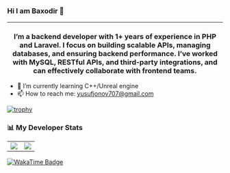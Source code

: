 ### Hi I am Baxodir 👋
<hr>
<div align="center">
  <h3>
I’m a backend developer with 1+ years of experience in PHP and Laravel. I focus on building scalable APIs, managing databases, and ensuring backend performance. I’ve worked with MySQL, RESTful APIs, and third-party integrations, and can effectively collaborate with frontend teams.
  </h3>
</div>

- 🌱 I’m currently learning C++/Unreal engine
- 📫 How to reach me: yusufjonov707@gmail.com

[![trophy](https://github-profile-trophy.vercel.app/?username=yusufjonov707)](https://github.com/ryo-ma/github-profile-trophy)
### 📊 My Developer Stats

<div align="center">
  <table>
    <tr>
      <td>
        <img src="https://github-readme-stats.vercel.app/api/top-langs/?username=yusufjonov707&layout=compact" />
      </td>
      <td>
        <img src="https://github-readme-stats.vercel.app/api?username=yusufjonov707&show_icons=true&theme=default" />
      </td>
    </tr>
  </table>
</div>
        <a href="https://wakatime.com/@018c346b-770c-4f3c-b9bf-809af206e889">
          <img src="https://wakatime.com/badge/user/018c346b-770c-4f3c-b9bf-809af206e889.svg" alt="WakaTime Badge" />
        </a>

